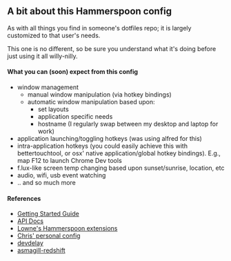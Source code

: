 ## A bit about this Hammerspoon config

As with all things you find in someone's dotfiles repo; it is largely customized
to that user's needs.

This one is no different, so be sure you understand what it's doing before just
using it all willy-nilly.

#### What you can (soon) expect from this config

- window management
  - manual window manipulation (via hotkey bindings)
  - automatic window manipulation based upon:
    - set layouts
    - application specific needs
    - hostname (I regularly swap between my desktop and laptop for work)
- application launching/toggling hotkeys (was using alfred for this)
- intra-application hotkeys (you could easily achieve this with bettertouchtool,
    or osx' native application/global hotkey bindings). E.g., map F12 to launch
    Chrome Dev tools
- f.lux-like screen temp changing based upon sunset/sunrise, location, etc
- audio, wifi, usb event watching
- .. and so much more

#### References

- [Getting Started Guide](http://www.hammerspoon.org/go/)
- [API Docs](http://www.hammerspoon.org/docs/)
- [Lowne's Hammerspoon extensions](https://github.com/lowne/hammerspoon-extensions/blob/master/example.lua)
- [Chris' personal config](https://github.com/cmsj/hammerspoon-config/blob/master/init.lua)
- [devdelay](https://github.com/devdelay/home-assistant-config)
- [asmagill-redshift](https://github.com/asmagill/hammerspoon-config/blob/master/utils/_keys/redshift.lua)
